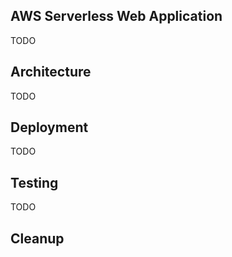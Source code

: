 ## AWS Serverless Web Application

TODO

## Architecture

TODO

## Deployment

TODO

## Testing

TODO

## Cleanup
